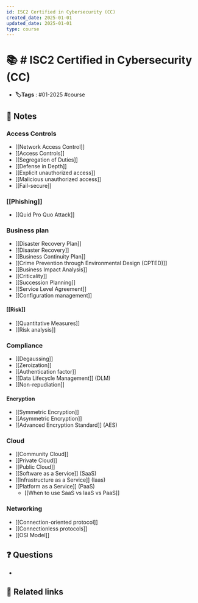 ```yaml
---
id: ISC2 Certified in Cybersecurity (CC)
created_date: 2025-01-01
updated_date: 2025-01-01
type: course
---
```


# 📚 # ISC2 Certified in Cybersecurity (CC)
- **🏷️Tags** :   #01-2025 #course 
## 📝 Notes
### Access Controls
- [[Network Access Control]]
-  [[Access Controls]]
- [[Segregation of Duties]]
- [[Defense in Depth]]
- [[Explicit unauthorized access]]
- [[Malicious unauthorized access]]
- [[Fail-secure]]
### [[Phishing]]
- [[Quid Pro Quo Attack]]

### Business plan
- [[Disaster Recovery Plan]]
- [[Disaster Recovery]]
- [[Business Continuity Plan]]
- [[Crime Prevention through Environmental Design (CPTED)]]
- [[Business Impact Analysis]]
- [[Criticality]]
- [[Succession Planning]]
- [[Service Level Agreement]]
- [[Configuration management]] 

#### [[Risk]]
 - [[Quantitative Measures]]
-  [[Risk analysis]]


### Compliance
- [[Degaussing]]
- [[Zeroization]]
- [[Authentication factor]]
- [[Data Lifecycle Management]] (DLM)
- [[Non-repudiation]]

#### Encryption
- [[Symmetric Encryption]]
- [[Asymmetric Encryption]]
- [[Advanced Encryption Standard]] (AES)
### Cloud
- [[Community Cloud]]
- [[Private Cloud]]
- [[Public Cloud]]
- [[Software as a Service]] (SaaS)
- [[Infrastructure as a Service]] (Iaas)
- [[Platform as a Service]] (PaaS)
	- [[When to use SaaS vs IaaS vs PaaS]]

### Networking
- [[Connection-oriented protocol]]
- [[Connectionless protocols]]
- [[OSI Model]]

## ❓ Questions
- 

## 🔗 Related links